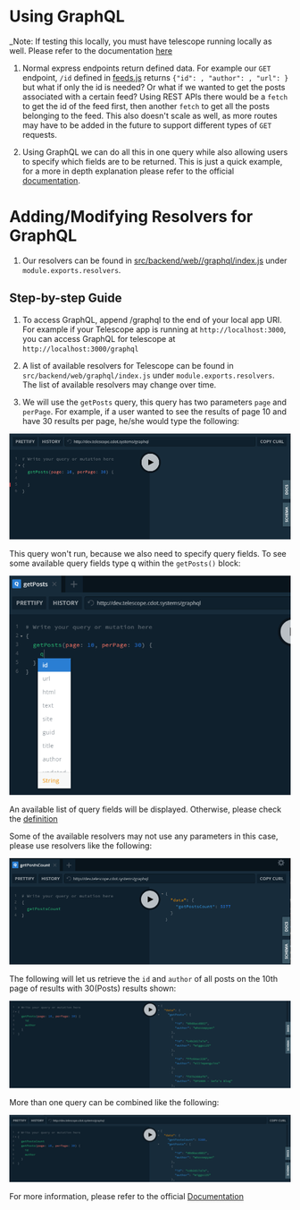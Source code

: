 # Using GraphQL

\_Note: If testing this locally, you must have telescope running locally as well. Please refer to the documentation [here](./environment-setup.md)

1. Normal express endpoints return defined data. For example our `GET` endpoint, `/id` defined in [feeds.js](../src/backend/web/routes/feeds.js) returns `{"id": , "author": , "url": }` but what if only the id is needed? Or what if we wanted to get the posts associated with a certain feed? Using REST APIs there would be a `fetch` to get the id of the feed first, then another `fetch` to get all the posts belonging to the feed. This also doesn't scale as well, as more routes may have to be added in the future to support different types of `GET` requests.

1. Using GraphQL we can do all this in one query while also allowing users to specify which fields are to be returned. This is just a quick example, for a more in depth explanation please refer to the official [documentation](https://www.howtographql.com/basics/1-graphql-is-the-better-rest/).

# Adding/Modifying Resolvers for GraphQL

1. Our resolvers can be found in [src/backend/web//graphql/index.js](../src/backend/web/graphql/index.js) under `module.exports.resolvers`.

## Step-by-step Guide

1. To access GraphQL, append /graphql to the end of your local app URI. For example if your Telescope app is running at `http://localhost:3000`, you can access GraphQL for telescope at `http://localhost:3000/graphql`

2. A list of available resolvers for Telescope can be found in `src/backend/web/graphql/index.js` under `module.exports.resolvers`. The list of available resolvers may change over time.

3. We will use the `getPosts` query, this query has two parameters `page` and `perPage`. For example, if a user wanted to see the results of page 10 and have 30 results per page, he/she would type the following:

![](./images/graphqlNoFields.PNG)

This query won't run, because we also need to specify query fields. To see some available query fields type q within the `getPosts()` block:

![](./images/graphqlFields.PNG)

An available list of query fields will be displayed. Otherwise, please check the [definition](https://github.com/Seneca-CDOT/telescope/blob/08c55d4d694cf7b8a2c37b7945606c792976191d/src/backend/web/graphql/index.js#L15)

Some of the available resolvers may not use any parameters in this case, please use resolvers like the following:

![](./images/graphqlGetPostsCount.PNG)

The following will let us retrieve the `id` and `author` of all posts on the 10th page of results with 30(Posts) results shown:

![](./images/graphqlGetPosts.PNG)

More than one query can be combined like the following:

![](./images/graphqlMultipleQueries.PNG)

For more information, please refer to the official [Documentation](https://graphql.org/learn/queries/)
